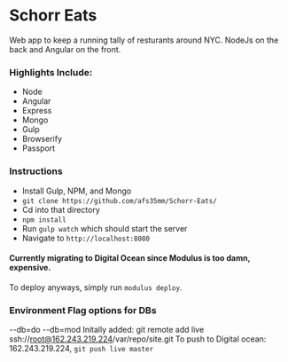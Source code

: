 # Schorr Eats

Web app to keep a running tally of resturants around NYC. NodeJs on the back and Angular on the front.

### Highlights Include:
- Node
- Angular
- Express
- Mongo
- Gulp
- Browserify
- Passport

### Instructions
- Install Gulp, NPM, and Mongo
- `git clone https://github.com/afs35mm/Schorr-Eats/`
- Cd into that directory
- `npm install`
- Run `gulp watch` which should start the server
- Navigate to `http://localhost:8080`


#### Currently migrating to Digital Ocean since Modulus is too damn, expensive.

To deploy anyways, simply run `modulus deploy`.

### Environment Flag options for DBs
--db=do
--db=mod
Initally added: git remote add live ssh://root@162.243.219.224/var/repo/site.git
To push to Digital ocean: 162.243.219.224, `git push live master`
